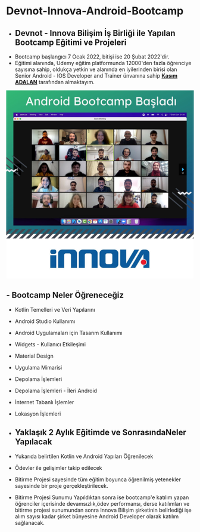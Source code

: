 # Devnot-Innova-Android-Bootcamp
 - ## Devnot - Innova Bilişim İş Birliği ile Yapılan Bootcamp Eğitimi ve Projeleri
 - Bootcamp başlangıcı 7 Ocak 2022, bitişi ise  20 Şubat 2022'dir.
 - Eğitimi alanında, Udemy eğitim platformunda 12000'den fazla öğrenciye sayısına sahip, oldukça yetkin ve alanında en iyilerinden birisi olan Senior Android - IOS Developer and Trainer ünvanına sahip **[Kasım ADALAN](https://www.udemy.com/user/kasim-adalan-2/)** tarafından almaktayım.
  
![Alt Text](https://github.com/halilkrkn/devnot-innova-android-bootcamp/blob/master/picture/bootcamp_katilim_fotograf%C4%B1.jpg)
 ## - Bootcamp Neler Öğreneceğiz
 - Kotlin Temelleri ve Veri Yapılarını
 - Android Studio Kullanımı 
 - Android Uygulamaları için Tasarım Kullanımı
 - Widgets - Kullanıcı Etkileşimi
 - Material Design
 - Uygulama Mimarisi
 - Depolama İşlemleri
 - Depolama İşlemleri - İleri Android
 - İnternet Tabanlı İşlemler
 - Lokasyon İşlemleri

- ## Yaklaşık 2 Aylık Eğitimde ve SonrasındaNeler Yapılacak
- Yukarıda belirtilen Kotlin ve Android Yapıları Öğrenilecek
- Ödevler ile gelişimler takip edilecek
- Bitirme Projesi sayesinde tüm eğitim boyunca öğrenilmiş yetenekler sayesinde bir proje gerçekleştirilecek. 
- Bitirme Projesi Sunumu Yapıldıktan sonra ise bootcamp'e katılım yapan öğrenciler içerisinde devamsızlık,ödev performansı, derse katılımları ve bitirme projesi sunumundan sonra Innova Bilişim şirketinin belirlediği işe alım sayısı kadar şirket bünyesine Android Developer olarak katılım sağlanacak.

 
